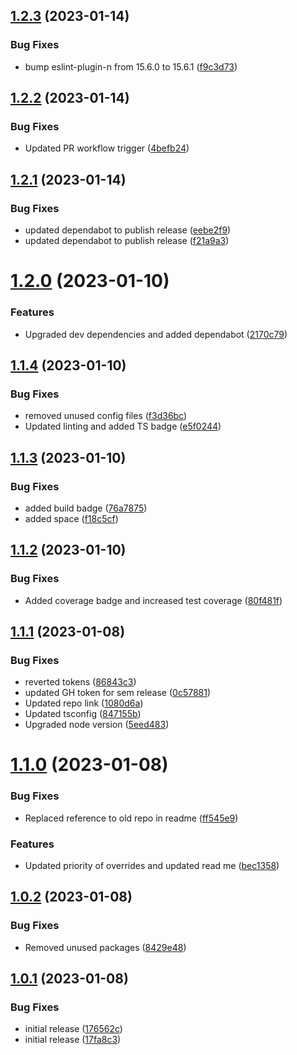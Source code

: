 ## [1.2.3](https://github.com/feijoa-dev/use-feature/compare/v1.2.2...v1.2.3) (2023-01-14)


### Bug Fixes

* bump eslint-plugin-n from 15.6.0 to 15.6.1 ([f9c3d73](https://github.com/feijoa-dev/use-feature/commit/f9c3d732d32de3c4ab1899fe5a7493a2d85bd147))

## [1.2.2](https://github.com/feijoa-dev/use-feature/compare/v1.2.1...v1.2.2) (2023-01-14)


### Bug Fixes

* Updated PR workflow trigger ([4befb24](https://github.com/feijoa-dev/use-feature/commit/4befb244372bd19b08766f9cafdfa309ae6f9213))

## [1.2.1](https://github.com/feijoa-dev/use-feature/compare/v1.2.0...v1.2.1) (2023-01-14)


### Bug Fixes

* updated dependabot to publish release ([eebe2f9](https://github.com/feijoa-dev/use-feature/commit/eebe2f9ee2df8b2d54051bd719e724e79082491c))
* updated dependabot to publish release ([f21a9a3](https://github.com/feijoa-dev/use-feature/commit/f21a9a3de1cadf796d2943916bb65f0d0b8834df))

# [1.2.0](https://github.com/feijoa-dev/use-feature/compare/v1.1.4...v1.2.0) (2023-01-10)


### Features

* Upgraded dev dependencies and added dependabot ([2170c79](https://github.com/feijoa-dev/use-feature/commit/2170c79ce0506e68b01bd88ed07d404fffb4fa92))

## [1.1.4](https://github.com/feijoa-dev/use-feature/compare/v1.1.3...v1.1.4) (2023-01-10)


### Bug Fixes

* removed unused config files ([f3d36bc](https://github.com/feijoa-dev/use-feature/commit/f3d36bc701ae05f0ab95ec11b4c5a5427f2c3870))
* Updated linting and added TS badge ([e5f0244](https://github.com/feijoa-dev/use-feature/commit/e5f024472017aa315d9116b17c2172879d39c07f))

## [1.1.3](https://github.com/feijoa-dev/use-feature/compare/v1.1.2...v1.1.3) (2023-01-10)


### Bug Fixes

* added build badge ([76a7875](https://github.com/feijoa-dev/use-feature/commit/76a787564db233e335a4966bdc9b4d4591f69960))
* added space ([f18c5cf](https://github.com/feijoa-dev/use-feature/commit/f18c5cf901a95d2bc285fb3c6d2f4030a3fd2ced))

## [1.1.2](https://github.com/feijoa-dev/use-feature/compare/v1.1.1...v1.1.2) (2023-01-10)


### Bug Fixes

* Added coverage badge and increased test coverage ([80f481f](https://github.com/feijoa-dev/use-feature/commit/80f481fa758c8bfe7344c7199e052e117e2ed6de))

## [1.1.1](https://github.com/feijoa-dev/use-feature/compare/v1.1.0...v1.1.1) (2023-01-08)


### Bug Fixes

* reverted tokens ([86843c3](https://github.com/feijoa-dev/use-feature/commit/86843c363f82e11fea0f26377968ef06f81c7be8))
* updated GH token for sem release ([0c57881](https://github.com/feijoa-dev/use-feature/commit/0c57881f8f5bde09f8cc54473a26a1b90170a525))
* Updated repo link ([1080d6a](https://github.com/feijoa-dev/use-feature/commit/1080d6ae599ae0354d54c34a31e49d7944f9394e))
* Updated tsconfig ([847155b](https://github.com/feijoa-dev/use-feature/commit/847155bbc510b867993c754a48de63dba37bc6b9))
* Upgraded node version ([5eed483](https://github.com/feijoa-dev/use-feature/commit/5eed483f67d526d918f0735b66dfc4e6567c91cd))

# [1.1.0](https://github.com/stretch0/use-feature/compare/v1.0.2...v1.1.0) (2023-01-08)


### Bug Fixes

* Replaced reference to old repo in readme ([ff545e9](https://github.com/stretch0/use-feature/commit/ff545e96af683609ac525c0f3a65e59781b2e8e0))


### Features

* Updated priority of overrides and updated read me ([bec1358](https://github.com/stretch0/use-feature/commit/bec13581dbf0d595e9be0a8acc50235848fdf9cf))

## [1.0.2](https://github.com/stretch0/use-feature/compare/v1.0.1...v1.0.2) (2023-01-08)


### Bug Fixes

* Removed unused packages ([8429e48](https://github.com/stretch0/use-feature/commit/8429e483b9f034bc63420fab1ba2ab1d80d8449b))

## [1.0.1](https://github.com/stretch0/use-feature/compare/v1.0.0...v1.0.1) (2023-01-08)


### Bug Fixes

* initial release ([176562c](https://github.com/stretch0/use-feature/commit/176562cb4e8da32921e46a58ecb06061d10d53d7))
* initial release ([17fa8c3](https://github.com/stretch0/use-feature/commit/17fa8c31998cadb7e675746f5d4ce16906c8b50a))
